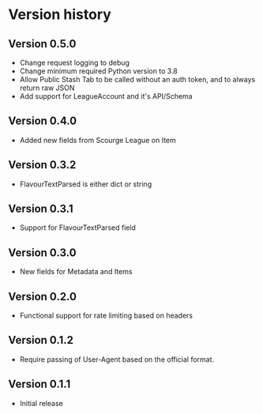 # Version history

## Version 0.5.0
- Change request logging to debug
- Change minimum required Python version to 3.8
- Allow Public Stash Tab to be called without an auth token, and to always return raw JSON
- Add support for LeagueAccount and it's API/Schema

## Version 0.4.0
- Added new fields from Scourge League on Item

## Version 0.3.2
- FlavourTextParsed is either dict or string

## Version 0.3.1
- Support for FlavourTextParsed field

## Version 0.3.0
- New fields for Metadata and Items

## Version 0.2.0

- Functional support for rate limiting based on headers

## Version 0.1.2

- Require passing of User-Agent based on the official format.

## Version 0.1.1

- Initial release
